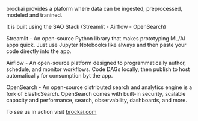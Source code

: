 brockai provides a plaform where data can be ingested, preprocessed, modeled and tranined.

It is built using the SAO Stack (Streamlit - Airflow - OpenSearch)

Streamlit - An open-source Python library that makes prototyping ML/AI apps quick. Just use Jupyter Notebooks like always and then paste your code directly into the app.

Airflow - An open-source platform designed to programmatically author, schedule, and monitor workflows. Code DAGs locally, then publish to host automatically for consumption byt the app.

OpenSearch - An open-source distributed search and analytics engine is a fork of ElasticSearch. OpenSearch comes with built-in security, scalable capacity and performance, search, observability, dashboards, and more.

To see us in action visit [brockai.com](https://brockai.com)
